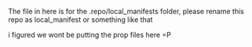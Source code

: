 The file in here is for the .repo/local_manifests folder, please rename this repo as local_manifest or something like that

i figured we wont be putting the prop files here =P
